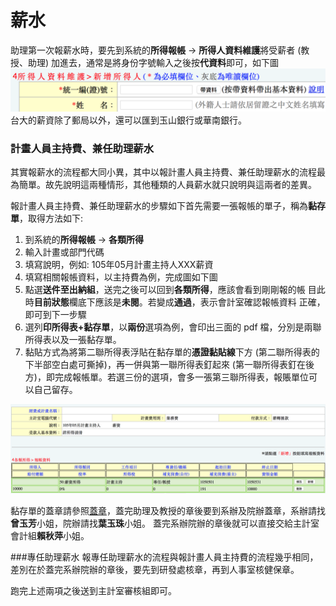 # 薪水
 助理第一次報薪水時，要先到系統的**所得報帳** → **所得人資料維護**將受薪者 (教授、助理) 加進去，通常是將身份字號輸入之後按**代資料**即可，如下圖
 ![新增所得人](reimburse.addearn.png)
台大的薪資除了郵局以外，還可以匯到玉山銀行或華南銀行。


### 計畫人員主持費、兼任助理薪水

其實報薪水的流程都大同小異，其中以報計畫人員主持費、兼任助理薪水的流程最 為簡單。故先說明這兩種情形，其他種類的人員薪水就只說明與這兩者的差異。

報計畫人員主持費、兼任助理薪水的步驟如下首先需要一張報帳的單子，稱為**黏存單**，取得方法如下:

1. 到系統的**所得報帳** → **各類所得**
2. 輸入計畫或部門代碼
3. 填寫說明，例如: 105年05月計畫主持人XXX薪資 
4. 填寫相關報帳資料，以主持費為例，完成圖如下圖
5. 點選**送件至出納組**，送完之後可以回到**各類所得**，應該會看到剛剛報的帳 目此時**目前狀態**欄底下應該是**未閱**。若變成**通過**，表示會計室確認報帳資料 正確，即可到下一步驟
6. 選列**印所得表+黏存單**，以**兩份**選項為例，會印出三面的 pdf 檔，分別是兩聯所得表以及一張黏存單。
7. 黏貼方式為將第二聯所得表浮貼在黏存單的**憑證黏貼線**下方 (第二聯所得表的下半部空白處可撕掉)，再一併與第一聯所得表釘起來 (第一聯所得表釘在後方)，即完成報帳單。若選三份的選項，會多一張第三聯所得表，報賬單位可以自己留存。

![計畫主持費範例](reimburse.example.png)

  黏存單的蓋章請參照[蓋章](./reimburse-stamp.md)，蓋完助理及教授的章後要到系辦及院辦蓋章，系辦請找**曾玉芳**小姐，院辦請找**葉玉珠**小姐。
  蓋完系辦院辦的章後就可以直接交給主計室會計組**賴秋萍**小姐。
  
###專任助理薪水
 報專任助理薪水的流程與報計畫人員主持費的流程幾乎相同，差別在於蓋完系辦院辦的章後，要先到研發處核章，再到人事室核健保章。

  跑完上述兩項之後送到主計室審核組即可。